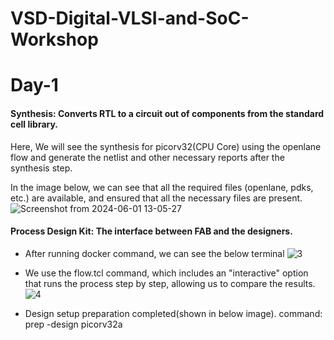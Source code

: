 # VSD-Digital-VLSI-and-SoC-Workshop
# Day-1
#### Synthesis: Converts RTL to a circuit out of components from the standard cell library. 
Here, We will see the synthesis for picorv32(CPU Core) using the openlane flow and generate the netlist and other necessary reports after the synthesis step.</p>
In the image below, we can see that all the required files (openlane, pdks, etc.) are available, and ensured that all the necessary files are present.
![Screenshot from 2024-06-01 13-05-27](https://github.com/nishanth78/VSD-Digital-VLSI-and-SoC-Workshop-/assets/97909927/7f06b3af-2fd4-41b0-ae88-08404e891cee)
 #### Process Design Kit: The interface between FAB and the designers.
 * After running docker command, we can see the below terminal
![3](https://github.com/nishanth78/VSD-Digital-VLSI-and-SoC-Workshop-/assets/97909927/3c94c8f5-713c-4069-8976-dd770d86de3e)

* We use the flow.tcl command, which includes an "interactive" option that runs the process step by step, allowing us to compare the results.
![4](https://github.com/nishanth78/VSD-Digital-VLSI-and-SoC-Workshop-/assets/97909927/88e90410-67da-49ef-9492-bb36827df33f)
* Design setup preparation completed(shown in below image). command: prep -design picorv32a
